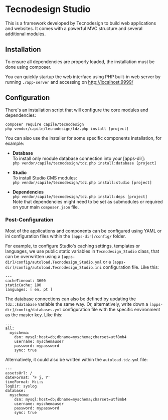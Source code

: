
Tecnodesign Studio 
==================

This is a framework developed by Tecnodesign to build web applications and websites. It comes with a powerful MVC structure and several additional modules.

## Installation

To ensure all dependencies are properly loaded, the installation must be done using composer.

You can quickly startup the web interface using PHP built-in web server by running `./app-server` and accessing on <http://localhost:9999/>

## Configuration

There's an installation script that will configure the core modules and dependencies:

```
composer require capile/tecnodesign
php vendor/capile/tecnodesign/tdz.php install [project]
```

You can also use the installer for some specific components installation, for example:

- **Database**   
  To install only module database connection into your [apps-dir]:  
  `php vendor/capile/tecnodesign/tdz.php install:database [project]`

- **Studio**   
  To install Studio CMS modules:   
  `php vendor/capile/tecnodesign/tdz.php install:studio [project]`

- **Dependencies**   
  `php vendor/capile/tecnodesign/tdz.php install:deps [project]`   
  Note that dependencies might need to be set as submodules or required on your main `composer.json` file.

### Post-Configuration

Most of the applications and components can be configured using YAML or ini configuration files within the `[apps-dir]/config/` folder.

For example, to configure Studio's caching settings, templates or languages, we use public static variables in `Tecnodesign_Studio` class, that can be overwritten using a `[apps-dir]/config/autoload.Tecnodesign_Studio.yml` or a `[apps-dir]/config/autoload.Tecnodesign_Studio.ini` configuration file. Like this:

```
---
cacheTimeout: 3600
staticCache: 180
languages: [ en, pt ]
```

The database connections can also be defined by updating the `tdz::$database` variable the same way. Or, alternatively, write down a `[apps-dir]/config/databases.yml` configuration file with the specific environment as the master key. Like this:

```
---
all:
  myschema:
    dsn: mysql:host=db;dbname=myschema;charset=utf8mb4
    username: myschemauser
    password: mypassword
    sync: true
```

Alternatively, it could also be written within the `autoload.tdz.yml` file:

```
---
assetsUrl: /_
dateFormat: 'F j, Y'
timeFormat: H:i:s
logDir: syslog
database:
  myschema:
    dsn: mysql:host=db;dbname=myschema;charset=utf8mb4
    username: myschemauser
    password: mypassword
    sync: true
```

